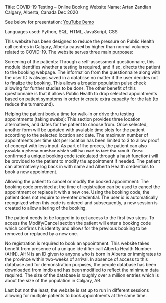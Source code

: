 Title: COVID-19 Testing – Online Booking Website Name: Artan Zandian Calgary, Alberta, Canada Dec 2020

See below for presentation: [YouTube Demo](https://youtu.be/VdjYeRtxZYI)

Languages used: Python, SQL, HTML, JavaScript, CSS

This website has been designed to reduce the pressure on Public Health call centres in Calgary, Alberta caused by higher than normal volumes related to COVID-19. The website serves three main purposes:

Screening of the patients: Through a self-assessment questionnaire, this module identifies whether a testing is required, and if so, directs the patient to the booking webpage. The information from the questionnaire along with the user ID is always saved in a database no matter if the user decides not to finalize the booking. This allows a broader population pulse check allowing for further studies to be done. The other benefit of this questionnaire is that it allows Public Health to drop selected appointments based on patient symptoms in order to create extra capacity for the lab (to reduce the turnaround).

Helping the patient book a time for walk-in or drive thru testing appointments (taking swabs): This section provides three location alternatives, and dates for the patient to choose from. Once selected, another form will be updated with available time slots for the patient according to the selected location and date. The maximum number of appointments per time slot per location has been limited to 3 to allow proof of concept with less input. As part of the proces, the patient can also provide a phone number which will be used to text the result. Once confirmed a unique booking code (calculated through a hash function) will be provided to the patient to modify the appointment if needed. The patient can alternatively log back in with name and Alberta Health credentials to book a new appointment.

Allowing the patient to cancel or modify the booked appointment: The booking code provided at the time of registration can be used to cancel the appointment or replace it with a new one. Using the booking code, the patient does not require to re-enter credential. The user id is automatically recognized when this code is entered, and subsequently, a new session is created to allow altering of the booking.

The patient needs to be logged in to get access to the first two steps. To access the Modify/Cancel section the patient will enter a booking code which confirms his identity and allows for the previous booking to be removed or replaced by a new one.

No registration is required to book an appointment. This website takes benefit from presence of a unique identifier call Alberta Health Number (AHN). AHN is an ID given to anyone who is born in Alberta or immigrates to the province within two-weeks of arrival. In absence of access to this database and for demonstration purposes, the people database has been downloaded from imdb and has been modified to reflect the minimum data required. The size of the database is roughly over a million entries which is about the size of the population in Calgary, AB.

Last but not the least, the website is set up to run in different sessions allowing for multiple patients to book appointments at the same time.
